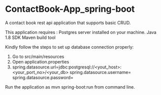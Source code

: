 # ContactBook-App_spring-boot
A contact book rest api application that supports basic CRUD.

This application requires :
Postgres server installed on your machine. 
Java 1.8 SDK
Maven build tool

Kindly follow the steps to set up database connection properly:

1. Go to src/main/resources
2. Open application.properties
3.  spring.datasource.url=jdbc:postgresql://<yout_host>:<your_port_no>/<your_db>
    spring.datasource.username=<username>
    spring.datasource.password=<password>
    
Run the application as mvn spring-boot:run from command line. 
